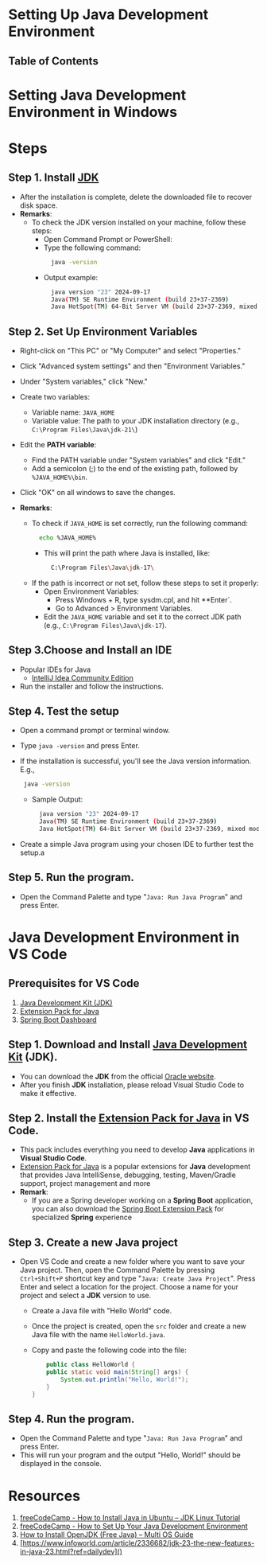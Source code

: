 # Setting Up Java Development Environment

## Table of Contents

# Setting Java Development Environment in Windows

# Steps

## Step 1. Install [JDK](https://www.oracle.com/java/technologies/downloads/)

- After the installation is complete, delete the downloaded file to recover disk space.
- **Remarks**:
  - To check the JDK version installed on your machine, follow these steps:
    - Open Command Prompt or PowerShell:
    - Type the following command:
      ```sh
        java -version
      ```
    - Output example:
      ```sh
        java version "23" 2024-09-17
        Java(TM) SE Runtime Environment (build 23+37-2369)
        Java HotSpot(TM) 64-Bit Server VM (build 23+37-2369, mixed mode, sharing)
      ```

## Step 2. Set Up Environment Variables

- Right-click on "This PC" or "My Computer" and select "Properties."
- Click "Advanced system settings" and then "Environment Variables."
- Under "System variables," click "New."
- Create two variables:
  - Variable name: `JAVA_HOME`
  - Variable value: The path to your JDK installation directory (e.g., `C:\Program Files\Java\jdk-21\`)
- Edit the **PATH variable**:
  - Find the PATH variable under "System variables" and click "Edit."
  - Add a semicolon (;) to the end of the existing path, followed by `%JAVA_HOME%\bin`.
- Click "OK" on all windows to save the changes.

- **Remarks**:
  - To check if `JAVA_HOME` is set correctly, run the following command:
    ```sh
      echo %JAVA_HOME%
    ```
    - This will print the path where Java is installed, like:
      ```sh
        C:\Program Files\Java\jdk-17\
      ```
  - If the path is incorrect or not set, follow these steps to set it properly:
    - Open Environment Variables:
      - Press Windows + R, type sysdm.cpl, and hit \*\*Enter`.
      - Go to Advanced > Environment Variables.
    - Edit the `JAVA_HOME` variable and set it to the correct JDK path (e.g., `C:\Program Files\Java\jdk-17`).

## Step 3.Choose and Install an IDE

- Popular IDEs for Java
  - [IntelliJ Idea Community Edition](https://www.jetbrains.com/idea/download/?section=windows)
- Run the installer and follow the instructions.

## Step 4. Test the setup

- Open a command prompt or terminal window.
- Type `java -version` and press Enter.
- If the installation is successful, you'll see the Java version information. E.g.,

  ```sh
   java -version
  ```

  - Sample Output:
    ```sh
      java version "23" 2024-09-17
      Java(TM) SE Runtime Environment (build 23+37-2369)
      Java HotSpot(TM) 64-Bit Server VM (build 23+37-2369, mixed mode, sharing)
    ```

- Create a simple Java program using your chosen IDE to further test the setup.a

## Step 5. Run the program.

- Open the Command Palette and type "`Java: Run Java Program`" and press Enter.

# Java Development Environment in VS Code

## Prerequisites for VS Code

1. [Java Development Kit (JDK)](https://www.microsoft.com/openjdk)
2. [Extension Pack for Java](https://marketplace.visualstudio.com/items?itemName=vscjava.vscode-java-pack)
3. [Spring Boot Dashboard](https://marketplace.visualstudio.com/items?itemName=vscjava.vscode-spring-boot-dashboard)

## Step 1. Download and Install [Java Development Kit]() (JDK).

- You can download the **JDK** from the official [Oracle website]().
- After you finish **JDK** installation, please reload Visual Studio Code to make it effective.

## Step 2. Install the [Extension Pack for Java](https://marketplace.visualstudio.com/items?itemName=vscjava.vscode-java-pack) in VS Code.

- This pack includes everything you need to develop **Java** applications in **Visual Studio Code**.
- [Extension Pack for Java](https://marketplace.visualstudio.com/items?itemName=vscjava.vscode-java-pack) is a popular extensions for **Java** development that provides Java IntelliSense, debugging, testing, Maven/Gradle support, project management and more
- **Remark**:
  - If you are a Spring developer working on a **Spring Boot** application, you can also download the [Spring Boot Extension Pack](https://marketplace.visualstudio.com/items?itemName=vmware.vscode-boot-dev-pack) for specialized **Spring** experience

## Step 3. Create a new Java project

- Open VS Code and create a new folder where you want to save your Java project. Then, open the Command Palette by pressing `Ctrl+Shift+P` shortcut key and type "`Java: Create Java Project`". Press Enter and select a location for the project. Choose a name for your project and select a **JDK** version to use.

  - Create a Java file with "Hello World" code.
  - Once the project is created, open the `src` folder and create a new Java file with the name `HelloWorld.java`.
  - Copy and paste the following code into the file:

    ```java
        public class HelloWorld {
        public static void main(String[] args) {
            System.out.println("Hello, World!");
        }
    }
    ```

## Step 4. Run the program.

- Open the Command Palette and type "`Java: Run Java Program`" and press Enter.
- This will run your program and the output "Hello, World!" should be displayed in the console.

# Resources

1. [freeCodeCamp - How to Install Java in Ubuntu – JDK Linux Tutorial](https://www.freecodecamp.org/news/how-to-install-java-in-ubuntu/)
2. [freeCodeCamp - How to Set Up Your Java Development Environment](https://www.freecodecamp.org/news/how-to-set-up-java-development-environment-a-comprehensive-guide/)
3. [How to Install OpenJDK (Free Java) – Multi OS Guide](https://www.freecodecamp.org/news/install-openjdk-free-java-multi-os-guide/)
4. [https://www.infoworld.com/article/2336682/jdk-23-the-new-features-in-java-23.html?ref=dailydev]()
